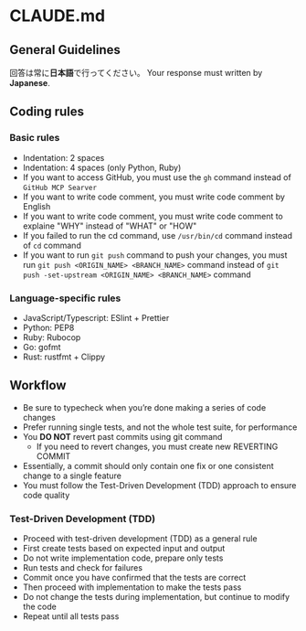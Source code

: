 # CLAUDE.md

## General Guidelines

回答は常に**日本語**で行ってください。
Your response must written by **Japanese**.

## Coding rules

### Basic rules

- Indentation: 2 spaces
- Indentation: 4 spaces (only Python, Ruby)
- If you want to access GitHub, you must use the `gh` command instead of `GitHub MCP Searver`
- If you want to write code comment, you must write code comment by English
- If you want to write code comment, you must write code comment to explaine "WHY" instead of "WHAT" or "HOW"
- If you failed to run the cd command, use `/usr/bin/cd` command instead of `cd` command
- If you want to run `git push` command to push your changes, you must run `git push <ORIGIN_NAME> <BRANCH_NAME>` command instead of `git push -set-upstream <ORIGIN_NAME> <BRANCH_NAME>` command

### Language-specific rules

- JavaScript/Typescript: ESlint + Prettier
- Python: PEP8
- Ruby: Rubocop
- Go: gofmt
- Rust: rustfmt + Clippy

## Workflow

- Be sure to typecheck when you’re done making a series of code changes
- Prefer running single tests, and not the whole test suite, for performance
- You **DO NOT** revert past commits using git command
  - If you need to revert changes, you must create new REVERTING COMMIT
- Essentially, a commit should only contain one fix or one consistent change to a single feature
- You must follow the Test-Driven Development (TDD) approach to ensure code quality

### Test-Driven Development (TDD)

- Proceed with test-driven development (TDD) as a general rule
- First create tests based on expected input and output
- Do not write implementation code, prepare only tests
- Run tests and check for failures
- Commit once you have confirmed that the tests are correct
- Then proceed with implementation to make the tests pass
- Do not change the tests during implementation, but continue to modify the code
- Repeat until all tests pass
